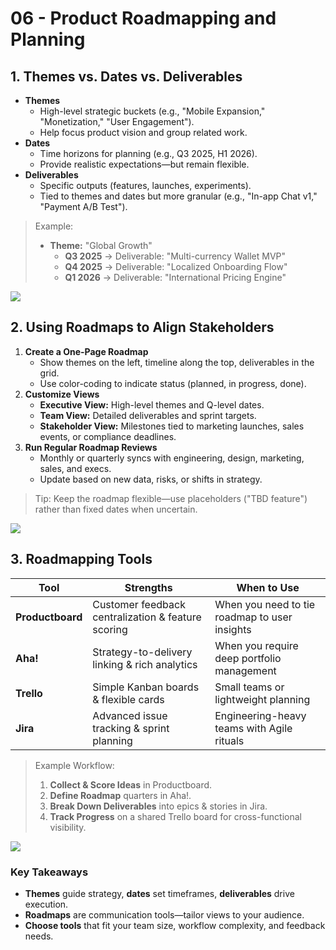 # 06 - Product Roadmapping and Planning

## 1. Themes vs. Dates vs. Deliverables

- **Themes**
    - High-level strategic buckets (e.g., "Mobile Expansion," "Monetization," "User Engagement").
    - Help focus product vision and group related work.
- **Dates**
    - Time horizons for planning (e.g., Q3 2025, H1 2026).
    - Provide realistic expectations—but remain flexible.
- **Deliverables**
    - Specific outputs (features, launches, experiments).
    - Tied to themes and dates but more granular (e.g., "In-app Chat v1," "Payment A/B Test").

> Example:
> 
> - **Theme:** "Global Growth"
>     - **Q3 2025** → Deliverable: "Multi-currency Wallet MVP"
>     - **Q4 2025** → Deliverable: "Localized Onboarding Flow"
>     - **Q1 2026** → Deliverable: "International Pricing Engine"

![](https://media.giphy.com/media/l0K4nU4tBg0HMsy7y/giphy.gif)


## 2. Using Roadmaps to Align Stakeholders

1. **Create a One-Page Roadmap**
    - Show themes on the left, timeline along the top, deliverables in the grid.
    - Use color-coding to indicate status (planned, in progress, done).
2. **Customize Views**
    - **Executive View:** High-level themes and Q-level dates.
    - **Team View:** Detailed deliverables and sprint targets.
    - **Stakeholder View:** Milestones tied to marketing launches, sales events, or compliance deadlines.
3. **Run Regular Roadmap Reviews**
    - Monthly or quarterly syncs with engineering, design, marketing, sales, and execs.
    - Update based on new data, risks, or shifts in strategy.

> Tip: Keep the roadmap flexible—use placeholders ("TBD feature") rather than fixed dates when uncertain.
> 

![](https://media.giphy.com/media/3o7aD2saalBwwftBIY/giphy.gif)


## 3. Roadmapping Tools

| Tool | Strengths | When to Use |
| --- | --- | --- |
| **Productboard** | Customer feedback centralization & feature scoring | When you need to tie roadmap to user insights |
| **Aha!** | Strategy-to-delivery linking & rich analytics | When you require deep portfolio management |
| **Trello** | Simple Kanban boards & flexible cards | Small teams or lightweight planning |
| **Jira** | Advanced issue tracking & sprint planning | Engineering-heavy teams with Agile rituals |

> Example Workflow:
> 
> 1. **Collect & Score Ideas** in Productboard.
> 2. **Define Roadmap** quarters in Aha!.
> 3. **Break Down Deliverables** into epics & stories in Jira.
> 4. **Track Progress** on a shared Trello board for cross-functional visibility.

![](https://media.giphy.com/media/xT9IgG50Fb7Mi0prBC/giphy.gif)


### Key Takeaways

- **Themes** guide strategy, **dates** set timeframes, **deliverables** drive execution.
- **Roadmaps** are communication tools—tailor views to your audience.
- **Choose tools** that fit your team size, workflow complexity, and feedback needs.